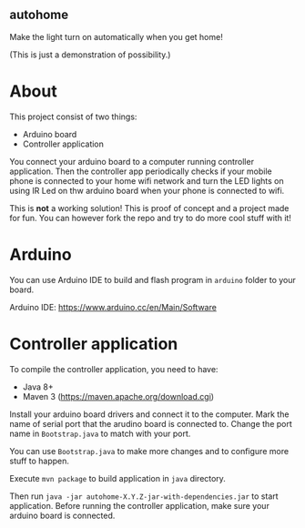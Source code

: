 autohome
-------------------------

Make the light turn on automatically when you get home!

(This is just a demonstration of possibility.)

# About

This project consist of two things:
 - Arduino board
 - Controller application

You connect your arduino board to a computer running controller application. Then the controller app periodically checks
if your mobile phone is connected to your home wifi network and turn the LED lights on using IR Led on thw arduino board
when your phone is connected to wifi.

This is **not** a working solution! This is proof of concept and a project made for fun. You can however fork the repo
and try to do more cool stuff with it!

# Arduino

You can use Arduino IDE to build and flash program in `arduino` folder to your board.

Arduino IDE: https://www.arduino.cc/en/Main/Software

# Controller application

To compile the controller application, you need to have:

 - Java 8+
 - Maven 3 (https://maven.apache.org/download.cgi)

Install your arduino board drivers and connect it to the computer. Mark the name of serial port that the arudino board
is connected to. Change the port name in `Bootstrap.java` to match with your port.

You can use `Bootstrap.java` to make more changes and to configure more stuff to happen.

Execute `mvn package` to build application in `java` directory.

Then run `java -jar autohome-X.Y.Z-jar-with-dependencies.jar` to start application. Before running the controller
application, make sure your arduino board is connected.